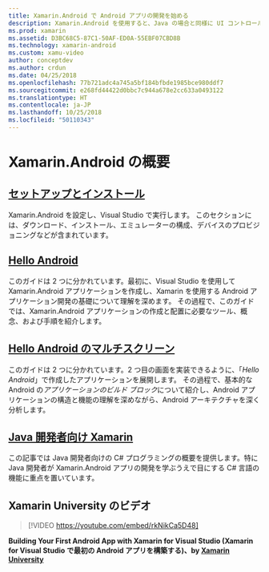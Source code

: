 ```yaml
---
title: Xamarin.Android で Android アプリの開発を始める
description: Xamarin.Android を使用すると、Java の場合と同様に UI コントロールを使用しながら、柔軟かつ洗練された最新言語 (C#)、基本クラス ライブラリ (BCL) のパワー、すぐに利用できるファースト クラス IDE (Visual Studio) も使って、ネイティブ Android アプリケーションを作成できるようになります。 このシリーズでは、Xamarin.Android 開発の基本を紹介します。 ここでは、セットアップとインストールから最初のアプリケーションのビルドまでを説明します。
ms.prod: xamarin
ms.assetid: D3BC68C5-87C1-50AF-ED0A-55EBF07CBD8B
ms.technology: xamarin-android
ms.custom: xamu-video
author: conceptdev
ms.author: crdun
ms.date: 04/25/2018
ms.openlocfilehash: 77b721adc4a745a5bf184bfbde1985bce980ddf7
ms.sourcegitcommit: e268fd44422d0bbc7c944a678e2cc633a0493122
ms.translationtype: HT
ms.contentlocale: ja-JP
ms.lasthandoff: 10/25/2018
ms.locfileid: "50110343"
---
```

# <a name="get-started-with-xamarinandroid"></a>Xamarin.Android の概要

## <a name="setup-and-installationandroidget-startedinstallationindexmd"></a>[セットアップとインストール](~/android/get-started/installation/index.md)

Xamarin.Android を設定し、Visual Studio で実行します。 このセクションには、ダウンロード、インストール、エミュレーターの構成、デバイスのプロビジョニングなどが含まれています。

## <a name="hello-androidandroidget-startedhello-androidindexmd"></a>[Hello Android](~/android/get-started/hello-android/index.md)

このガイドは 2 つに分かれています。最初に、Visual Studio を使用して Xamarin.Android アプリケーションを作成し、Xamarin を使用する Android アプリケーション開発の基礎について理解を深めます。
その過程で、このガイドでは、Xamarin.Android アプリケーションの作成と配置に必要なツール、概念、および手順を紹介します。

## <a name="hello-android-multiscreenandroidget-startedhello-android-multiscreenindexmd"></a>[Hello Android のマルチスクリーン](~/android/get-started/hello-android-multiscreen/index.md)

このガイドは 2 つに分かれています。2 つ目の画面を実装できるように、「_Hello Android_」で作成したアプリケーションを展開します。 その過程で、基本的な Android の*アプリケーションのビルド ブロック*について紹介し、Android アプリケーションの構造と機能の理解を深めながら、Android アーキテクチャを深く分析します。

## <a name="xamarin-for-java-developersandroidget-startedjava-developersmd"></a>[Java 開発者向け Xamarin](~/android/get-started/java-developers.md)

この記事では Java 開発者向けの C# プログラミングの概要を提供します。特に Java 開発者が Xamarin.Android アプリの開発を学ぶうえで目にする C# 言語の機能に重点を置いています。

## <a name="xamarin-university-video"></a>Xamarin University のビデオ

> [!VIDEO https://youtube.com/embed/rkNikCa5D48]

**Building Your First Android App with Xamarin for Visual Studio (Xamarin for Visual Studio で最初の Android アプリを構築する)、by [Xamarin University](https://university.xamarin.com)**